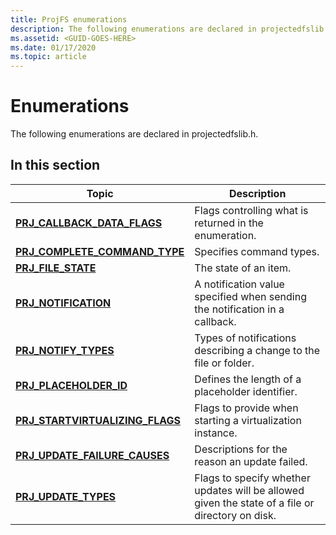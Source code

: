 ```yaml
---
title: ProjFS enumerations
description: The following enumerations are declared in projectedfslib.h.
ms.assetid: <GUID-GOES-HERE>
ms.date: 01/17/2020
ms.topic: article
---
```


# Enumerations

The following enumerations are declared in projectedfslib.h.

## In this section

| Topic | Description |
|-|-|
| [**PRJ_CALLBACK_DATA_FLAGS**](/windows/win32/api/projectedfslib/ne-projectedfslib-prj_callback_data_flags) | Flags controlling what is returned in the enumeration. |
| [**PRJ_COMPLETE_COMMAND_TYPE**](/windows/win32/api/projectedfslib/ne-projectedfslib-prj_complete_command_type) | Specifies command types. |
| [**PRJ_FILE_STATE**](/windows/win32/api/projectedfslib/ne-projectedfslib-prj_file_state) | The state of an item. |
| [**PRJ_NOTIFICATION**](/windows/win32/api/projectedfslib/ne-projectedfslib-prj_notification) | A notification value specified when sending the notification in a callback. |
| [**PRJ_NOTIFY_TYPES**](/windows/win32/api/projectedfslib/ne-projectedfslib-prj_notify_types) | Types of notifications describing a change to the file or folder. |
| [**PRJ_PLACEHOLDER_ID**](/windows/win32/api/projectedfslib/ne-projectedfslib-prj_placeholder_id) | Defines the length of a placeholder identifier. |
| [**PRJ_STARTVIRTUALIZING_FLAGS**](/windows/win32/api/projectedfslib/ne-projectedfslib-prj_startvirtualizing_flags) | Flags to provide when starting a virtualization instance. |
| [**PRJ_UPDATE_FAILURE_CAUSES**](/windows/win32/api/projectedfslib/ne-projectedfslib-prj_update_failure_causes) | Descriptions for the reason an update failed. |
| [**PRJ_UPDATE_TYPES**](/windows/win32/api/projectedfslib/ne-projectedfslib-prj_update_types) | Flags to specify whether updates will be allowed given the state of a file or directory on disk. |
